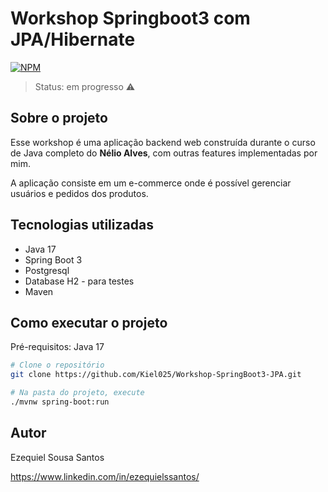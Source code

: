 # Workshop Springboot3 com JPA/Hibernate
[![NPM](https://img.shields.io/npm/l/react)](https://github.com/Kiel025/workshop-springboot-mongodb/blob/main/LICENCE)

>Status: em progresso ⚠️

## Sobre o projeto

Esse workshop é uma aplicação backend web construída durante o curso de Java completo do **Nélio Alves**, com outras features implementadas por mim.

A aplicação consiste em um e-commerce onde é possível gerenciar usuários e pedidos dos produtos.

## Tecnologias utilizadas

- Java 17
- Spring Boot 3
- Postgresql
- Database H2 - para testes
- Maven

## Como executar o projeto

Pré-requisitos: Java 17


```bash
# Clone o repositório
git clone https://github.com/Kiel025/Workshop-SpringBoot3-JPA.git

# Na pasta do projeto, execute
./mvnw spring-boot:run
```


## Autor

Ezequiel Sousa Santos

https://www.linkedin.com/in/ezequielssantos/
